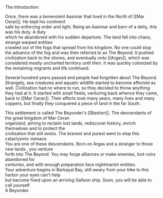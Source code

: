 The introduction:

Once, there was a benevolent Aasimar that lived in the North of [[Mar Ceran]]. He kept his continent   
safe by enforcing order and light. Being an Aasimar and born of a deity, this was his duty. A duty   
which he abandoned with his sudden departure. The land fell into chaos, strange warped entities   
crawled out of the fogs that spread from his kingdom. No one could stop the advance of the fog and was then referred to as The Beyond. It pushed civilization back to the shores, and eventually onto [[Argas]], which was considered mostly uncharted territory until then. It was quickly colonized by the remaining migrants and life continued.

Several hundred years passed and people had forgotten about The Beyond. Strangely, sea creatures and aquatic wildlife started to become affected as well. Civilization had no where to run, so they decided to throw anything they had at it. It started with small fleets, venturing back whence they came, back to [[Mar Ceran]]. Their efforts took many years, many lives and many coppers, but finally they conquered a piece of land in the far South.   

This settlement is called The Beyonder's [[Bastion]]. The descendants of the great kingdom of Mar Ceran   
organized, aiming to reclaim lost lands, rediscover history, enrich themselves and to protect the   
civilization that still exists. The bravest and purest went to stop this cataclysmic menace.   
You are one of these descendants. Born on Argas and a stranger to those new lands , you venture   
forth into The Beyond. You may forge alliances or make enemies, loot ruins abandoned for   
centuries, and with enough preparation face nightmarish entities.   
Your adventure begins in Barkayal Bay, still weary from your hike to this harbor your eyes can't help   
but become fixed upon an arriving Galleon ship. Soon, you will be able to call yourself   
A Beyonder.